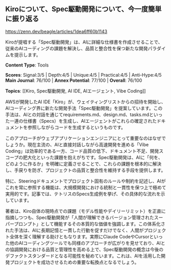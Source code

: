## Kiroについて、Spec駆動開発について、今一度簡単に振り返る

https://zenn.dev/beagle/articles/1dea6ff60b1143

Kiroが提唱する「Spec駆動開発」は、AIに詳細な仕様書を作成させることで、従来のAIコーディングの課題を解決し、品質と整合性を保つ新たな開発パラダイムを提示します。

**Content Type**: Tools

**Scores**: Signal:3/5 | Depth:4/5 | Unique:4/5 | Practical:4/5 | Anti-Hype:4/5
**Main Journal**: 76/100 | **Annex Potential**: 77/100 | **Overall**: 76/100

**Topics**: [[Kiro, Spec駆動開発, AI IDE, AIエージェント, Vibe Coding]]

AWSが開発したAI IDE「Kiro」が、ウェイティングリストからの招待を開始し、AIコーディング界に新たな開発手法「Spec駆動開発」を提案しています。この手法は、AIとの対話を通じてrequirements.md、design.md、tasks.mdといった一連の仕様書（Specs）を生成し、AIエージェントがこれらの確定されたドキュメントを参照しながらコードを生成するというものです。

このアプローチがウェブアプリケーションエンジニアにとって重要なのはなぜでしょうか。現在主流の、AIと直接対話しながら高速開発を進める「Vibe Coding」は効率的である一方、コード品質の低下、ドキュメント不足、開発スコープの肥大化といった課題を抱えがちです。Spec駆動開発は、AIに「何を、どのように作るか」を明確に定義させることで、これらの課題を根本的に解決し、手戻りを防ぎ、プロジェクトの品質と整合性を維持する手段を提供します。

特に、Steeringドキュメントでプロジェクト固有のルールや制約を記述し、AIがこれを常に参照する機能は、大規模開発における統制と一貫性を保つ上で極めて実用的です。記事では、テトリスのSpecs生成例を挙げ、その具体的な流れを示しています。

著者は、Kiro自体の現時点での課題（モデル性能やデイリーリミット）を正直に指摘しつつも、Spec駆動開発が「人間が理解できるバージョン管理されたスーパープロンプト」として機能するその本質的な価値を強調します。この体系化された手法は、AIに長期記憶と一貫した行動を促すだけでなく、人間がプロジェクト全体を深く理解する助けともなります。実際にClaude CodeやCursorといった他のAIコーディングツールでも同様のアプローチが広がりを見せており、AIとの協調開発における品質と管理性を高める上で、Spec駆動開発の概念は今後のデファクトスタンダードとなる可能性を秘めています。これは、AIを活用した開発プロジェクトを成功させるための重要な転換点となるでしょう。